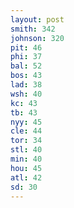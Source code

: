 ```yaml
---
layout: post
smith: 342
johnson: 320
pit: 46
phi: 37
bal: 52
bos: 43
lad: 38
wsh: 40
kc: 43
tb: 43
nyy: 45
cle: 44
tor: 34
stl: 40
min: 40
hou: 45
atl: 42
sd: 30
---
```

